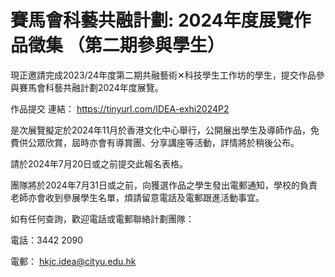 # 賽馬會科藝共融計劃: 2024年度展覽作品徵集 （第二期參與學生）
現正邀請完成2023/24年度第二期共融藝術✕科技學生工作坊的學生，提交作品參與賽馬會科藝共融計劃2024年度展覽。

作品提交 連結：
https://tinyurl.com/IDEA-exhi2024P2


是次展覽擬定於2024年11月於香港文化中心舉行，公開展出學生及導師作品，免費供公眾欣賞，屆時亦會有導賞團、分享講座等活動，詳情將於稍後公布。

請於2024年7月20日或之前提交此報名表格。

團隊將於2024年7月31日或之前，向獲選作品之學生發出電郵通知，學校的負責老師亦會收到參展學生名單，煩請留意電話及電郵跟進活動事宜。

如有任何查詢，歡迎電話或電郵聯絡計劃團隊：

電話：3442 2090

電郵： hkjc.idea@cityu.edu.hk
